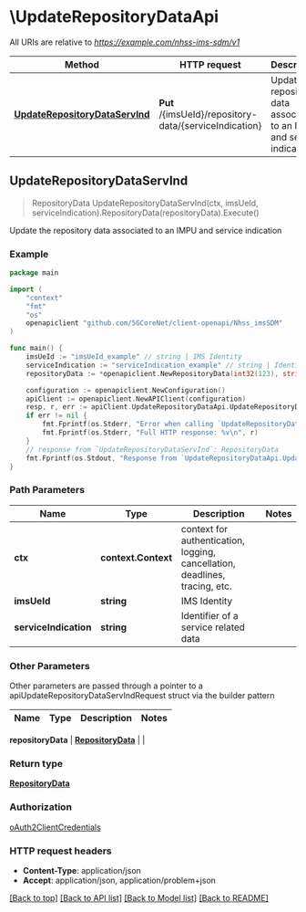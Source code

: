# \UpdateRepositoryDataApi

All URIs are relative to *https://example.com/nhss-ims-sdm/v1*

Method | HTTP request | Description
------------- | ------------- | -------------
[**UpdateRepositoryDataServInd**](UpdateRepositoryDataApi.md#UpdateRepositoryDataServInd) | **Put** /{imsUeId}/repository-data/{serviceIndication} | Update the repository data associated to an IMPU and service indication



## UpdateRepositoryDataServInd

> RepositoryData UpdateRepositoryDataServInd(ctx, imsUeId, serviceIndication).RepositoryData(repositoryData).Execute()

Update the repository data associated to an IMPU and service indication

### Example

```go
package main

import (
    "context"
    "fmt"
    "os"
    openapiclient "github.com/5GCoreNet/client-openapi/Nhss_imsSDM"
)

func main() {
    imsUeId := "imsUeId_example" // string | IMS Identity
    serviceIndication := "serviceIndication_example" // string | Identifier of a service related data
    repositoryData := *openapiclient.NewRepositoryData(int32(123), string(123)) // RepositoryData | 

    configuration := openapiclient.NewConfiguration()
    apiClient := openapiclient.NewAPIClient(configuration)
    resp, r, err := apiClient.UpdateRepositoryDataApi.UpdateRepositoryDataServInd(context.Background(), imsUeId, serviceIndication).RepositoryData(repositoryData).Execute()
    if err != nil {
        fmt.Fprintf(os.Stderr, "Error when calling `UpdateRepositoryDataApi.UpdateRepositoryDataServInd``: %v\n", err)
        fmt.Fprintf(os.Stderr, "Full HTTP response: %v\n", r)
    }
    // response from `UpdateRepositoryDataServInd`: RepositoryData
    fmt.Fprintf(os.Stdout, "Response from `UpdateRepositoryDataApi.UpdateRepositoryDataServInd`: %v\n", resp)
}
```

### Path Parameters


Name | Type | Description  | Notes
------------- | ------------- | ------------- | -------------
**ctx** | **context.Context** | context for authentication, logging, cancellation, deadlines, tracing, etc.
**imsUeId** | **string** | IMS Identity | 
**serviceIndication** | **string** | Identifier of a service related data | 

### Other Parameters

Other parameters are passed through a pointer to a apiUpdateRepositoryDataServIndRequest struct via the builder pattern


Name | Type | Description  | Notes
------------- | ------------- | ------------- | -------------


 **repositoryData** | [**RepositoryData**](RepositoryData.md) |  | 

### Return type

[**RepositoryData**](RepositoryData.md)

### Authorization

[oAuth2ClientCredentials](../README.md#oAuth2ClientCredentials)

### HTTP request headers

- **Content-Type**: application/json
- **Accept**: application/json, application/problem+json

[[Back to top]](#) [[Back to API list]](../README.md#documentation-for-api-endpoints)
[[Back to Model list]](../README.md#documentation-for-models)
[[Back to README]](../README.md)

